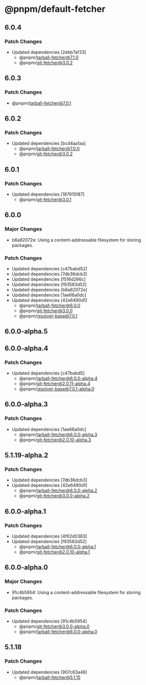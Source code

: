 # @pnpm/default-fetcher

## 6.0.4

### Patch Changes

- Updated dependencies [2ebb7af33]
  - @pnpm/tarball-fetcher@7.1.0
  - @pnpm/git-fetcher@3.0.2

## 6.0.3

### Patch Changes

- @pnpm/tarball-fetcher@7.0.1

## 6.0.2

### Patch Changes

- Updated dependencies [bcd4aa1aa]
  - @pnpm/tarball-fetcher@7.0.0
  - @pnpm/git-fetcher@3.0.2

## 6.0.1

### Patch Changes

- Updated dependencies [187615f87]
  - @pnpm/git-fetcher@3.0.1

## 6.0.0

### Major Changes

- b6a82072e: Using a content-addressable filesystem for storing packages.

### Patch Changes

- Updated dependencies [c47babd52]
- Updated dependencies [7db36dcb3]
- Updated dependencies [f516d266c]
- Updated dependencies [f93583d52]
- Updated dependencies [b6a82072e]
- Updated dependencies [1ae66a0dc]
- Updated dependencies [42e6490d1]
  - @pnpm/tarball-fetcher@6.0.0
  - @pnpm/git-fetcher@3.0.0
  - @pnpm/resolver-base@7.0.1

## 6.0.0-alpha.5

## 6.0.0-alpha.4

### Patch Changes

- Updated dependencies [c47babd5]
  - @pnpm/tarball-fetcher@6.0.0-alpha.4
  - @pnpm/git-fetcher@2.0.11-alpha.4
  - @pnpm/resolver-base@7.0.1-alpha.0

## 6.0.0-alpha.3

### Patch Changes

- Updated dependencies [1ae66a0dc]
  - @pnpm/tarball-fetcher@6.0.0-alpha.3
  - @pnpm/git-fetcher@2.0.10-alpha.3

## 5.1.19-alpha.2

### Patch Changes

- Updated dependencies [7db36dcb3]
- Updated dependencies [42e6490d1]
  - @pnpm/tarball-fetcher@6.0.0-alpha.2
  - @pnpm/git-fetcher@3.0.0-alpha.2

## 6.0.0-alpha.1

### Patch Changes

- Updated dependencies [4f62d0383]
- Updated dependencies [f93583d52]
  - @pnpm/tarball-fetcher@6.0.0-alpha.1
  - @pnpm/git-fetcher@2.0.10-alpha.1

## 6.0.0-alpha.0

### Major Changes

- 91c4b5954: Using a content-addressable filesystem for storing packages.

### Patch Changes

- Updated dependencies [91c4b5954]
  - @pnpm/git-fetcher@3.0.0-alpha.0
  - @pnpm/tarball-fetcher@6.0.0-alpha.0

## 5.1.18

### Patch Changes

- Updated dependencies [907c63a48]
  - @pnpm/tarball-fetcher@5.1.15
